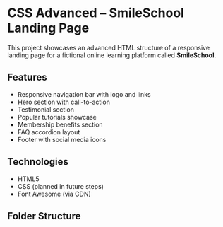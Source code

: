 
# CSS Advanced – SmileSchool Landing Page

This project showcases an advanced HTML structure of a responsive landing page for a fictional online learning platform called **SmileSchool**.

## Features

- Responsive navigation bar with logo and links
- Hero section with call-to-action
- Testimonial section
- Popular tutorials showcase
- Membership benefits section
- FAQ accordion layout
- Footer with social media icons

## Technologies

- HTML5
- CSS (planned in future steps)
- Font Awesome (via CDN)

## Folder Structure

